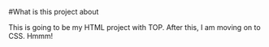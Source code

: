 #What is this project about

This is going to be my HTML project with TOP. After
this, I am moving on to CSS. Hmmm!

